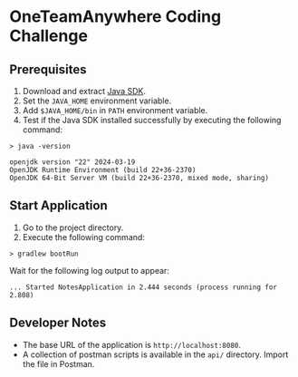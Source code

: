# OneTeamAnywhere Coding Challenge

## Prerequisites

1. Download and extract [Java SDK](https://download.java.net/java/GA/jdk22/830ec9fcccef480bb3e73fb7ecafe059/36/GPL/openjdk-22_windows-x64_bin.zip).
2. Set the `JAVA_HOME` environment variable.
3. Add `$JAVA_HOME/bin` in `PATH` environment variable.
4. Test if the Java SDK installed successfully by executing the following command:
  
  ```
  > java -version
  
  openjdk version "22" 2024-03-19
  OpenJDK Runtime Environment (build 22+36-2370)
  OpenJDK 64-Bit Server VM (build 22+36-2370, mixed mode, sharing)
  ```

## Start Application

1. Go to the project directory.
2. Execute the following command:

  ```
  > gradlew bootRun
  ```
  
  Wait for the following log output to appear:
  
  ```
  ... Started NotesApplication in 2.444 seconds (process running for 2.808)
  ```

## Developer Notes

* The base URL of the application is `http://localhost:8080`.
* A collection of postman scripts is available in the `api/` directory. Import the file in Postman.